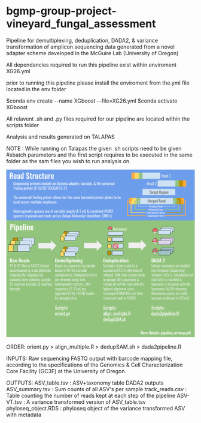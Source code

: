 # bgmp-group-project-vineyard_fungal_assessment
Pipeline for demultiplexing, deduplication, DADA2, & variance transformation of amplicon sequencing data
generated from a novel adapter scheme developed in the McGuire Lab (University of Oregon)


All dependancies required to run this pipeline exist within enviroment XG26.yml 

prior to running this pipeline please install the enviroment from the.yml file located in the env folder

$conda env create --name XGboost --file=XG26.yml
$conda activate XGboost

All relavent .sh and .py files required for our pipeline are located within the scripts folder

Analysis and results generated on TALAPAS

NOTE : While running on Talapas the given .sh scripts need to be given #sbatch parameters and the first script requires to be executed in the same folder as the sam files you wish to run analysis on.

![](/figures/pipeline_diagram.png)

ORDER: orient.py > align_multiple.R > dedupSAM.sh > dada2pipeline.R

INPUTS: Raw sequencing FASTQ output with barcode mapping file, according to the specifications of the Genomics & Cell Characterization Core Facility (GC3F) at the University of Oregon.

OUTPUTS: ASV_table.tsv : ASV+taxonomy table DADA2 outputs ASV_summary.tsv : Sum counts of all ASV's per sample track_reads.csv : Table counting the number of reads kept at each step of the pipeline ASV-VT.tsv : A variance transformed version of ASV_table.tsv phyloseq_object.RDS : phyloseq object of the variance transformed ASV with metadata
